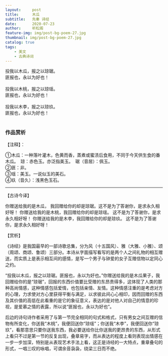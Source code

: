 ```yaml
---
layout:     post
title:      木瓜
subtitle:   先秦 诗经
date:       2020-07-23
author:     听松阁
feature-img: img/post-bg-poem-27.jpg
thumbnail: img/post-bg-poem-27.jpg
catalog: true
tags:
    - 美文
    - 古典诗词
---
```


投我以木瓜，报之以琼琚。<br>
匪报也，永以为好也！<br>
<br>
投我以木桃，报之以琼瑶。<br>
匪报也，永以为好也！<br>
<br>
投我以木李，报之以琼玖。<br>
匪报也，永以为好也！<br>
<br>

### 作品赏析
【注释】：

①木瓜：一种落叶灌木，色黄而香，蒸煮或蜜渍后食用，不同于今天供生食的番木瓜。　琼：赤色玉。亦泛指美玉。　琚（音居）：佩玉。<br>
②匪：非。<br>
③瑶：美玉。一说似玉的美石。<br>
④玖（音久）：浅黑色玉石。<br>

----------------------------------------------------
【古诗今译】

你赠送给我的是木瓜， 我回赠给你的却是琼琚。这不是为了答谢你，是求永久相好呀！
你赠送给我的是木桃，我回赠给你的却是琼瑶。 这不是为了答谢你，是求永久相好呀！
你赠送给我的是木李，我回赠给你的却是琼玖。 这不是为了答谢你，是求永久相好呀！



【赏析】

《诗经》是我国最早的一部诗歌总集，分为风（十五国风）、雅（大雅、小雅）、颂（周颂、商颂、鲁颂）三部分。本诗从字面描写看写的是两个人之间礼物的相互赠送，而实质上是表示相互间的感情，是写一个男子与钟爱的女子互赠信物以定同心之约。

“投我以木瓜，报之以琼琚。匪报也，永以为好也。”你赠送给我的是木瓜果子，我回赠给你的是“琼琚”，回报的东西价值要比受赠的东昂贵得多，这体现了人类的那种高尚情感，这种情感包括爱情，也包括亲情、友情。这种情感注重的是考虑对方的心理，力求使对方心里获得平衡与满足，以求彼此间心心相印，因而回赠的东西及其价值的高低在此看重的是它的象征意义，表达的是对他人对自己的情意的珍视，是爱慕之情的表露，所以说“匪报也，永以为好也”。

后边的诗句诗作者采用了与第一节完全相同的句式和格式，只有男女之间互赠的信物有所变化，你送我“木桃”，我便回送你“琼瑶”；你送我“木李”，我便回送你“琼玖”，看那意思只要你送我东西，我必要送给你比你送我的更昂贵的东西，从形式上看只不过是第一节的反复出现，叠章易字，而从表达的程度上看则表现出情感在一步一步加深，特别是从表现艺术手法上看，这正是诗经的一大特点，重章叠句的形式，一唱三叹的咏唱，可谓余音袅袅，绕梁三日而不绝。
